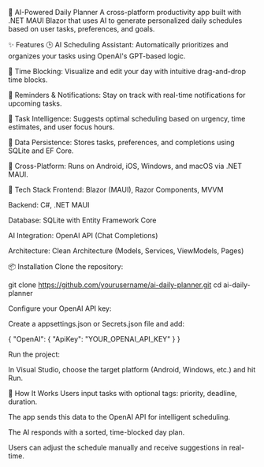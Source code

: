 🧠 AI-Powered Daily Planner
A cross-platform productivity app built with .NET MAUI Blazor that uses AI to generate personalized daily schedules based on user tasks, preferences, and goals.

✨ Features
🕒 AI Scheduling Assistant: Automatically prioritizes and organizes your tasks using OpenAI's GPT-based logic.

📆 Time Blocking: Visualize and edit your day with intuitive drag-and-drop time blocks.

🔔 Reminders & Notifications: Stay on track with real-time notifications for upcoming tasks.

🧠 Task Intelligence: Suggests optimal scheduling based on urgency, time estimates, and user focus hours.

💾 Data Persistence: Stores tasks, preferences, and completions using SQLite and EF Core.

📱 Cross-Platform: Runs on Android, iOS, Windows, and macOS via .NET MAUI.

🚀 Tech Stack
Frontend: Blazor (MAUI), Razor Components, MVVM

Backend: C#, .NET MAUI

Database: SQLite with Entity Framework Core

AI Integration: OpenAI API (Chat Completions)

Architecture: Clean Architecture (Models, Services, ViewModels, Pages)


📦 Installation
Clone the repository:

git clone https://github.com/yourusername/ai-daily-planner.git
cd ai-daily-planner

Configure your OpenAI API key:

Create a appsettings.json or Secrets.json file and add:

{
  "OpenAI": {
    "ApiKey": "YOUR_OPENAI_API_KEY"
  }
}

Run the project:

In Visual Studio, choose the target platform (Android, Windows, etc.) and hit Run.

🧠 How It Works
Users input tasks with optional tags: priority, deadline, duration.

The app sends this data to the OpenAI API for intelligent scheduling.

The AI responds with a sorted, time-blocked day plan.

Users can adjust the schedule manually and receive suggestions in real-time.
